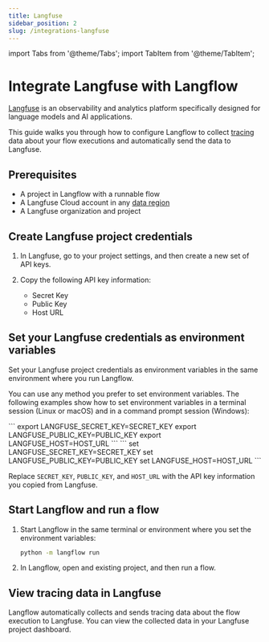 ```yaml
---
title: Langfuse
sidebar_position: 2
slug: /integrations-langfuse
---
```


import Tabs from '@theme/Tabs';
import TabItem from '@theme/TabItem';

# Integrate Langfuse with Langflow

[Langfuse](https://langfuse.com/) is an observability and analytics platform specifically designed for language models and AI applications.

This guide walks you through how to configure Langflow to collect [tracing](https://langfuse.com/docs/tracing) data about your flow executions and automatically send the data to Langfuse.

## Prerequisites

- A project in Langflow with a runnable flow
- A Langfuse Cloud account in any [data region](https://langfuse.com/faq/all/cloud-data-regions)
- A Langfuse organization and project

## Create Langfuse project credentials

1. In Langfuse, go to your project settings, and then create a new set of API keys.

2. Copy the following API key information:

   - Secret Key
   - Public Key
   - Host URL

## Set your Langfuse credentials as environment variables

Set your Langfuse project credentials as environment variables in the same environment where you run Langflow.

You can use any method you prefer to set environment variables.
The following examples show how to set environment variables in a terminal session (Linux or macOS) and in a command prompt session (Windows):

<Tabs>

<TabItem value="linux-macos" label="Linux or macOS" default>
```
export LANGFUSE_SECRET_KEY=SECRET_KEY
export LANGFUSE_PUBLIC_KEY=PUBLIC_KEY
export LANGFUSE_HOST=HOST_URL
```
</TabItem>

<TabItem value="windows" label="Windows" default>
```
set LANGFUSE_SECRET_KEY=SECRET_KEY
set LANGFUSE_PUBLIC_KEY=PUBLIC_KEY
set LANGFUSE_HOST=HOST_URL
```
</TabItem>

</Tabs>

Replace `SECRET_KEY`, `PUBLIC_KEY`, and `HOST_URL` with the API key information you copied from Langfuse.

## Start Langflow and run a flow

1. Start Langflow in the same terminal or environment where you set the environment variables:

    ```bash
    python -m langflow run
    ```

2. In Langflow, open and existing project, and then run a flow.

## View tracing data in Langfuse

Langflow automatically collects and sends tracing data about the flow execution to Langfuse.
You can view the collected data in your Langfuse project dashboard.
